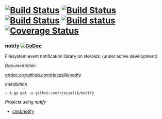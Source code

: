 [![Build Status](https://img.shields.io/travis/rjeczalik/notify/master.svg)](https://travis-ci.org/rjeczalik/notify "inotify") [![Build Status](https://img.shields.io/travis/rjeczalik/notify/fsevents.svg)](https://travis-ci.org/rjeczalik/notify "FSEvents") [![Build Status](https://img.shields.io/travis/rjeczalik/notify/kqueue.svg)](https://travis-ci.org/rjeczalik/notify "kqueue") [![Build status](https://img.shields.io/appveyor/ci/rjeczalik/notify-246.svg)](https://ci.appveyor.com/project/rjeczalik/notify-246 "ReadDirectoryChangesW") [![Coverage Status](https://img.shields.io/coveralls/rjeczalik/notify/master.svg)](https://coveralls.io/r/rjeczalik/notify?branch=master)
======

### notify [![GoDoc](https://godoc.org/github.com/rjeczalik/notify?status.svg)](https://godoc.org/github.com/rjeczalik/notify)

Filesystem event notification library on steroids. (under active development)

*Documentation* 

[godoc.org/github.com/rjeczalik/notify](https://godoc.org/github.com/rjeczalik/notify)

*Installation*

```
~ $ go get -u github.com/rjeczalik/notify
```

*Projects using notify*

- [cmd/notify](https://godoc.org/github.com/rjeczalik/notify/cmd/notify) 
